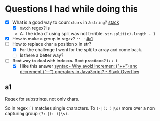 # Questions I had while doing this

- [x] What is a good way to count `chars` in a `string`? [stack](https://stackoverflow.com/a/881111/848755)
  - [x] `match` regex? is
  - A: The idea of using split was not terrible. `str.split(c).length - 1`
- [x] How to make a group in regex? `': '` [#a1](#a)
- [ ] How to replace char a position x in str?
  - [x] For the challenge I went for the split to array and come back.
  - [ ] Is there a better way?
- [ ] Best way to deal with indexes. Best practices? i++, i
  - [x] I like this answer [syntax - Why avoid increment ("++") and decrement ("--") operators in JavaScript? - Stack Overflow](https://stackoverflow.com/questions/971312/why-avoid-increment-and-decrement-operators-in-javascript)

## a1

Regex for substrings, not only chars.

So in regex `[]` matches single characters. To `(-|(: )|\s)` more over a non capturing group `(?:-|(: )|\s)`.
